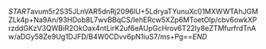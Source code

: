 $START$avum5r2S35JLnVAR5dnRj2096lU+5LdryaTYunuXc01MXWWTAhJGMZLk4p+Na9An/93HDob8L7wvBBqCS/IehERcw5XZp6MToetOlp/cbv6owkXPrzddGKzV3QWBiR2OkOax4ntLirK2uf6eAUpGcHrov6T22Iy8eZTMfurfrdTnAw/aDGy58Ze9Ug1DJFD/B4W0CDvv6pN1iuS7/ms+Pg==$END$